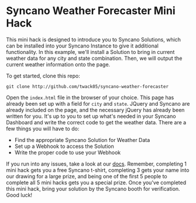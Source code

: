 # Syncano Weather Forecaster Mini Hack

This mini hack is designed to introduce you to Syncano Solutions, which can be installed into your Syncano Instance to give it additional functionality. In this example, we'll install a Solution to bring in current weather data for any city and state combination. Then, we will output the current weather information onto the page.

To get started, clone this repo:

`git clone http://github.com/twack05/syncano-weather-forecaster`

Open the `index.html` file in the browser of your choice. This page has already been set up with a field for `city` and `state`. JQuery and Syncano are already included on the page, and the necessary jQuery has already been written for you. It's up to you to set up what's needed in your Syncano Dashboard and write the correct code to get the weather data. There are a few things you will have to do:

* Find the appropriate Syncano Solution for Weather Data
* Set up a Webhook to access the Solution
* Write the proper code to use your Webhook

If you run into any issues, take a look at our [docs](http://docs.syncano.io/). Remember, completing 1 mini hack gets you a free Syncano t-shirt, completing 3 gets your name into our drawing for a large prize, and being one of the first 5 people to complete all 5 mini hacks gets you a special prize. Once you've completed this mini hack, bring your solution by the Syncano booth for verification. Good luck!
